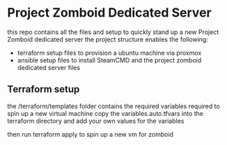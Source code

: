 # Project Zomboid Dedicated Server
this repo contains all the files and setup to quickly stand up a new Project Zomboid dedicated server
the project structure enables the following:
- terraform setup files to provision a ubuntu machine via proxmox
- ansible setup files to install SteamCMD and the project zomboid dedicated server files


## Terraform setup
the /terraform/templates folder contains the required variables required to spin up a new virtual machine
copy the variables.auto.tfvars into the terraform directory and add your own values for the variables

then run terraform apply to spin up a new vm for zomboid


